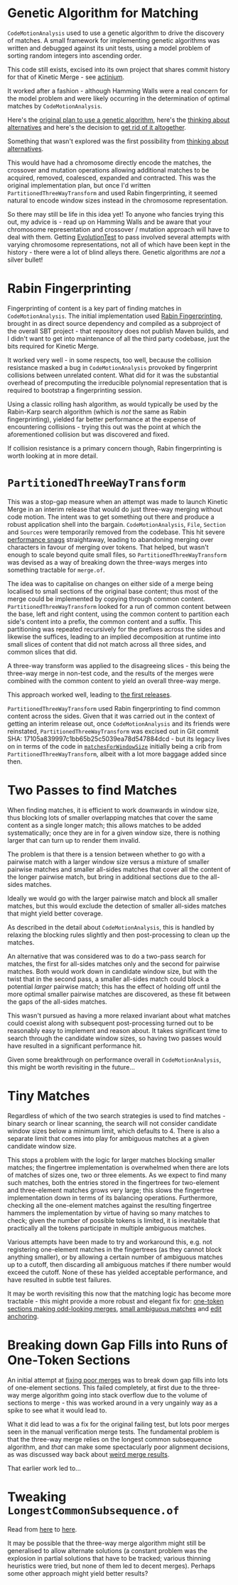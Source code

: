 # Genetic Algorithm for Matching #

`CodeMotionAnalysis` used to use a genetic algorithm to drive the discovery of matches. A small framework for
implementing genetic algorithms was written and debugged against its unit tests, using a model problem of sorting random
integers into ascending order.

This code still exists, excised into its own project that shares commit history for that of Kinetic Merge -
see [actinium](https://github.com/sageserpent-open/actinium).

It worked after a fashion - although Hamming Walls were a real concern for the model problem and were likely occurring
in the determination of optimal matches by `CodeMotionAnalysis`.

Here's
the [original plan to use a genetic algorithm](https://github.com/sageserpent-open/kineticMerge/issues/19#issuecomment-1806822492),
here's
the [thinking about alternatives](https://github.com/sageserpent-open/kineticMerge/issues/19#issuecomment-1855867054)
and here's the decision
to [get rid of it altogether](https://github.com/sageserpent-open/kineticMerge/issues/19#issuecomment-1875093907).

Something that wasn't explored was the first possibility
from [thinking about alternatives](https://github.com/sageserpent-open/kineticMerge/issues/19#issuecomment-1855867054).

This would have had a chromosome directly encode the matches, the crossover and mutation operations allowing additional
matches to be acquired, removed, coalesced, expanded and contracted. This was the original implementation plan, but once
I'd written `PartitionedThreeWayTransform` and used Rabin fingerprinting, it seemed natural to encode window sizes
instead in the chromosome representation.

So there may still be life in this idea yet! To anyone who fancies trying this out, my advice is - read up on Hamming
Walls and be aware that your chromosome representation and crossover / mutation approach will have to deal with them.
Getting [EvolutionTest](https://github.com/sageserpent-open/actinium/blob/main/src/test/scala/com/sageserpent/actinium/EvolutionTest.scala)
to pass involved several attempts with varying chromosome representations, not all of which have been kept in the
history - there were a lot of blind alleys there. Genetic algorithms are *not* a silver bullet!

# Rabin Fingerprinting #

Fingerprinting of content is a key part of finding matches in `CodeMotionAnalysis`. The initial implementation
used [Rabin Fingerprinting](https://github.com/themadcreator/rabinfingerprint), brought in as direct source dependency
and compiled as a subproject of the overall SBT project - that repository does not publish Maven builds, and I didn't
want to get into maintenance of all the third party codebase, just the bits required for Kinetic Merge.

It worked very well - in some respects, too well, because the collision resistance masked a bug in `CodeMotionAnalysis`
provoked by fingerprint collisions between unrelated content. What did for it was the substantial overhead of
precomputing the irreducible polynomial representation that is required to bootstrap a fingerprinting session.

Using a classic rolling hash algorithm, as would typically be used by the Rabin-Karp search algorithm (which is *not*
the same as Rabin fingerprinting), yielded far better performance at the expense of encountering collisions - trying
this out was the point at which the aforementioned collision but was discovered and fixed.

If collision resistance is a primary concern though, Rabin fingerprinting is worth looking at in more detail.

# `PartitionedThreeWayTransform` #

This was a stop-gap measure when an attempt was made to launch Kinetic Merge in an interim release that would do just
three-way merging without code motion. The intent was to get something out there and produce a robust application shell
into the bargain. `CodeMotionAnalysis`, `File`, `Section` and `Sources` were temporarily removed from the codebase. This
hit
severe [performance snags](https://github.com/sageserpent-open/kineticMerge/issues/1#issuecomment-1720910504)
straightaway, leading to abandoning merging over characters in favour of merging over tokens. That helped, but wasn't
enough to scale beyond quite small files, so `PartitionedThreeWayTransform` was devised as a way of breaking down the
three-ways merges into something tractable for `merge.of`.

The idea was to capitalise on changes on either side of a merge being localised to small sections of the original base
content; thus most of the merge could be implemented by copying through common content. `PartitionedThreeWayTransform`
looked for a run of common content between the base, left and right content, using the common content to partition each
side's content into a prefix, the common content and a suffix. This partitioning was repeated recursively for the
prefixes across the sides and likewise the suffices, leading to an implied decomposition at runtime into small slices of
content that did not match across all three sides, and common slices that did.

A three-way transform was applied to the disagreeing slices - this being the three-way merge in non-test code, and the
results of the merges were combined with the common content to yield an overall three-way merge.

This approach worked well, leading to [the first releases](https://github.com/sageserpent-open/kineticMerge/issues/15).

`PartitionedThreeWayTransform` used Rabin fingerprinting to find common content across the sides. Given that it was
carried out in the context of getting an interim release out, once `CodeMotionAnalysis` and its friends were reinstated,
`PartitionedThreeWayTransform` was excised out in Git commit SHA: 17105a839997c1bb65b25c5039ea78d547884dcd - but its
legacy lives on in terms of the code
in [`matchesForWindowSize`](https://github.com/sageserpent-open/kineticMerge/blob/63ea2b5cf44d553bf9d49412cc321fc219874d9a/src/main/scala/com/sageserpent/kineticmerge/core/CodeMotionAnalysis.scala#L1095)
initially being a crib from `PartitionedThreeWayTransform`, albeit with a lot more baggage added since then.

# Two Passes to find Matches #

When finding matches, it is efficient to work downwards in window size, thus blocking lots of smaller overlapping
matches that cover the same content as a single longer match; this allows matches to be added systematically; once they
are in for a given window size, there is nothing larger that can turn up to render them invalid.

The problem is that there is a tension between whether to go with a pairwise match with a larger window size versus a
mixture of smaller pairwise matches and smaller all-sides matches that cover all the content of the longer pairwise
match, but bring in additional sections due to the all-sides matches.

Ideally we would go with the larger pairwise match and block all smaller matches, but this would exclude the detection
of smaller all-sides matches that might yield better coverage.

As described in the detail about `CodeMotionAnalysis`, this is handled by relaxing the blocking rules slightly and then
post-processing to clean up the matches.

An alternative that was considered was to do a two-pass search for matches, the first for all-sides matches only and the
second for pairwise matches. Both would work down in candidate window size, but with the twist that in the second pass,
a smaller all-sides match could block a potential *larger* pairwise match; this has the effect of holding off until the
more optimal smaller pairwise matches are discovered, as these fit between the gaps of the all-sides matches.

This wasn't pursued as having a more relaxed invariant about what matches could coexist along with subsequent
post-processing turned out to be reasonably easy to implement and reason about. It takes significant time to search
through the candidate window sizes, so having two passes would have resulted in a significant performance hit.

Given some breakthrough on performance overall in `CodeMotionAnalysis`, this might be worth revisiting in the future...

# Tiny Matches #

Regardless of which of the two search strategies is used to find matches - binary search or linear scanning, the search
will not consider candidate window sizes below a minimum limit, which defaults to 4. There is also a separate limit that
comes into play for ambiguous matches at a given candidate window size.

This stops a problem with the logic for larger matches blocking smaller matches; the fingertree implementation is
overwhelmed when there are lots of matches of sizes one, two or three elements. As we expect to find many such matches,
both the entries stored in the fingertrees for two-element and three-element matches grows very large; this slows the
fingertree implementation down in terms of its balancing operations. Furthermore, checking all the one-element matches
against the resulting fingertree hammers the implementation by virtue of having so many matches to check; given the
number of possible tokens is limited, it is inevitable that practically all the tokens participate in multiple ambiguous
matches.

Various attempts have been made to try and workaround this, e.g. not registering one-element matches in the
fingertrees (as they cannot block anything smaller), or by allowing a certain number of ambiguous matches up to a
cutoff, then discarding all ambiguous matches if there number would exceed the cutoff. None of these has yielded
acceptable performance, and have resulted in subtle test failures.

It may be worth revisiting this now that the matching logic has become more tractable - this might provide a more robust
and elegant fix
for: [one-token sections making odd-looking merges](https://github.com/sageserpent-open/kineticMerge/issues/43),
[small ambiguous matches](https://github.com/sageserpent-open/kineticMerge/issues/31)
and [edit anchoring](https://github.com/sageserpent-open/kineticMerge/issues/29).

# Breaking down Gap Fills into Runs of One-Token Sections #

An initial attempt at [fixing poor merges](https://github.com/sageserpent-open/kineticMerge/issues/42) was to break down
gap fills into lots of one-element sections. This failed completely, at first due to the three-way merge algorithm going
into stack overflow due to the volume of sections to merge - this was worked around in a very ungainly way as a spike to
see what it would lead to.

What it did lead to was a fix for the original failing test, but lots poor merges seen in the manual verification merge
tests. The fundamental problem is that the three-way merge relies on the longest common subsequence algorithm, and
*that* can make some spectacularly poor alignment decisions, as was discussed way back
about [weird merge results](https://github.com/sageserpent-open/kineticMerge/issues/19).

That earlier work led to...

# Tweaking `LongestCommonSubsequence.of` #

Read from [here](https://github.com/sageserpent-open/kineticMerge/issues/19#issuecomment-1757202991)
to [here](https://github.com/sageserpent-open/kineticMerge/issues/19#issuecomment-1763446990).

It may be possible that the three-way merge algorithm might still be generalised to allow alternate solutions (a
constant problem was the explosion in partial solutions that have to be tracked; various thinning heuristics were tried,
but none of them led to decent merges). Perhaps some other approach might yield better results?



